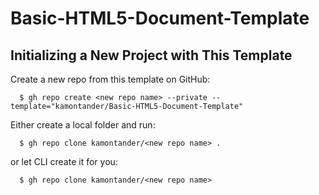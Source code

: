 # Basic-HTML5-Document-Template

## Initializing a New Project with This Template
Create a new repo from this template on GitHub:
```
  $ gh repo create <new repo name> --private --template="kamontander/Basic-HTML5-Document-Template"
```
Either create a local folder and run:
```
  $ gh repo clone kamontander/<new repo name> .
```
or let CLI create it for you:
```
  $ gh repo clone kamontander/<new repo name>
```